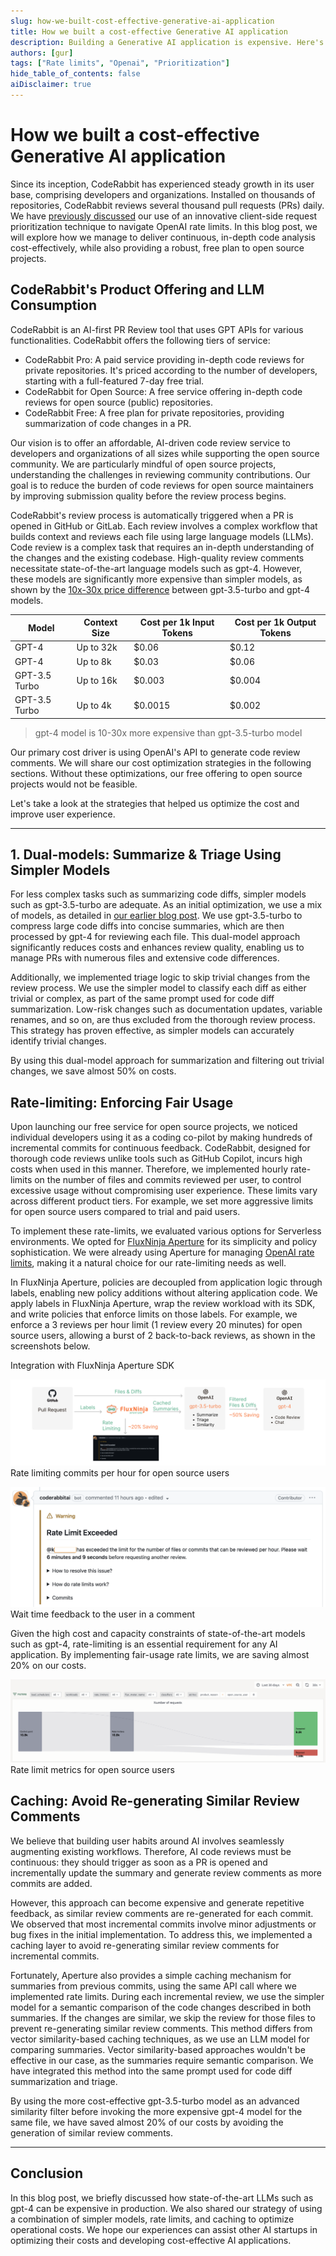 ```yaml
---
slug: how-we-built-cost-effective-generative-ai-application
title: How we built a cost-effective Generative AI application
description: Building a Generative AI application is expensive. Here's how we make it cost effective and improve user experience.
authors: [gur]
tags: ["Rate limits", "Openai", "Prioritization"]
hide_table_of_contents: false
aiDisclaimer: true
---
```


# How we built a cost-effective Generative AI application

Since its inception, CodeRabbit has experienced steady growth in its user base, comprising developers and organizations. Installed on thousands of repositories, CodeRabbit reviews several thousand pull requests (PRs) daily. We have [previously discussed](coderabbit-openai-rate-limits) our use of an innovative client-side request prioritization technique to navigate OpenAI rate limits. In this blog post, we will explore how we manage to deliver continuous, in-depth code analysis cost-effectively, while also providing a robust, free plan to open source projects.


## CodeRabbit's Product Offering and LLM Consumption

CodeRabbit is an AI-first PR Review tool that uses GPT APIs for various functionalities. CodeRabbit offers the following tiers of service:

* CodeRabbit Pro: A paid service providing in-depth code reviews for private repositories. It's priced according to the number of developers, starting with a full-featured 7-day free trial.
* CodeRabbit for Open Source: A free service offering in-depth code reviews for open source (public) repositories.
* CodeRabbit Free: A free plan for private repositories, providing summarization of code changes in a PR.

Our vision is to offer an affordable, AI-driven code review service to developers and organizations of all sizes while supporting the open source community. We are particularly mindful of open source projects, understanding the challenges in reviewing community contributions. Our goal is to reduce the burden of code reviews for open source maintainers by improving submission quality before the review process begins.

CodeRabbit's review process is automatically triggered when a PR is opened in GitHub or GitLab. Each review involves a complex workflow that builds context and reviews each file using large language models (LLMs). Code review is a complex task that requires an in-depth understanding of the changes and the existing codebase. High-quality review comments necessitate state-of-the-art language models such as gpt-4. However, these models are significantly more expensive than simpler models, as shown by the [10x-30x price difference](https://openai.com/pricing) between gpt-3.5-turbo and gpt-4 models.

| Model   | Context Size | Cost per 1k Input Tokens | Cost per 1k Output Tokens |
|---------|--------------|-----------------------------|------------------------------|
| GPT-4   | Up to 32k    | $0.06                       | $0.12                        |
| GPT-4   | Up to 8k     | $0.03                       | $0.06                        |
| GPT-3.5 Turbo | Up to 16k    | $0.003                      | $0.004                       |
| GPT-3.5 Turbo | Up to 4k     | $0.0015                     | $0.002                       |


> gpt-4 model is 10-30x more expensive than gpt-3.5-turbo model


Our primary cost driver is using OpenAI's API to generate code review comments. We will share our cost optimization strategies in the following sections. Without these optimizations, our free offering to open source projects would not be feasible.

Let's take a look at the strategies that helped us optimize the cost and improve user experience.

----

## 1. Dual-models: Summarize & Triage Using Simpler Models

For less complex tasks such as summarizing code diffs, simpler models such as gpt-3.5-turbo are adequate. As an initial optimization, we use a mix of models, as detailed in [our earlier blog post](coderabbit-deep-dive). We use gpt-3.5-turbo to compress large code diffs into concise summaries, which are then processed by gpt-4 for reviewing each file. This dual-model approach significantly reduces costs and enhances review quality, enabling us to manage PRs with numerous files and extensive code differences.

Additionally, we implemented triage logic to skip trivial changes from the review process. We use the simpler model to classify each diff as either trivial or complex, as part of the same prompt used for code diff summarization. Low-risk changes such as documentation updates, variable renames, and so on, are thus excluded from the thorough review process. This strategy has proven effective, as simpler models can accurately identify trivial changes.

By using this dual-model approach for summarization and filtering out trivial changes, we save almost 50% on costs.


## Rate-limiting: Enforcing Fair Usage

Upon launching our free service for open source projects, we noticed individual developers using it as a coding co-pilot by making hundreds of incremental commits for continuous feedback. CodeRabbit, designed for thorough code reviews unlike tools such as GitHub Copilot, incurs high costs when used in this manner. Therefore, we implemented hourly rate-limits on the number of files and commits reviewed per user, to control excessive usage without compromising user experience. These limits vary across different product tiers. For example, we set more aggressive limits for open source users compared to trial and paid users.

To implement these rate-limits, we evaluated various options for Serverless environments. We opted for [FluxNinja Aperture](https://fluxninja.com/) for its simplicity and policy sophistication. We were already using Aperture for managing [OpenAI rate limits](coderabbit-openai-rate-limits), making it a natural choice for our rate-limiting needs as well.

In FluxNinja Aperture, policies are decoupled from application logic through labels, enabling new policy additions without altering application code. We apply labels in FluxNinja Aperture, wrap the review workload with its SDK, and write policies that enforce limits on those labels. For example, we enforce a 3 reviews per hour limit (1 review every 20 minutes) for open source users, allowing a burst of 2 back-to-back reviews, as shown in the screenshots below.

Integration with FluxNinja Aperture SDK



![Rate limiting commits per hour for open source users](generative-ai-request-flow-cost-saving.png "Rate limiting commits per hour for open source users")
 Rate limiting commits per hour for open source users




![Wait time feedback to the user in a comment](rate-limit-message-screenshot.png "Wait time feedback to the user in a comment")
 Wait time feedback to the user in a comment

Given the high cost and capacity constraints of state-of-the-art models such as gpt-4, rate-limiting is an essential requirement for any AI application. By implementing fair-usage rate limits, we are saving almost 20% on our costs.




![Rate limit metrics for open source users](rate-limits-metrics-screenshot.png "image_tRate limit metrics for open source usersooltip")
 Rate limit metrics for open source users


## Caching: Avoid Re-generating Similar Review Comments

We believe that building user habits around AI involves seamlessly augmenting existing workflows. Therefore, AI code reviews must be continuous: they should trigger as soon as a PR is opened and incrementally update the summary and generate review comments as more commits are added.

However, this approach can become expensive and generate repetitive feedback, as similar review comments are re-generated for each commit. We observed that most incremental commits involve minor adjustments or bug fixes in the initial implementation. To address this, we implemented a caching layer to avoid re-generating similar review comments for incremental commits.

Fortunately, Aperture also provides a simple caching mechanism for summaries from previous commits, using the same API call where we implemented rate limits. During each incremental review, we use the simpler model for a semantic comparison of the code changes described in both summaries. If the changes are similar, we skip the review for those files to prevent re-generating similar review comments. This method differs from vector similarity-based caching techniques, as we use an LLM model for comparing summaries. Vector similarity-based approaches wouldn't be effective in our case, as the summaries require semantic comparison. We have integrated this method into the same prompt used for code diff summarization and triage.

By using the more cost-effective gpt-3.5-turbo model as an advanced similarity filter before invoking the more expensive gpt-4 model for the same file, we have saved almost 20% of our costs by avoiding the generation of similar review comments.

----

## Conclusion

In this blog post, we briefly discussed how state-of-the-art LLMs such as gpt-4 can be expensive in production. We also shared our strategy of using a combination of simpler models, rate limits, and caching to optimize operational costs. We hope our experiences can assist other AI startups in optimizing their costs and developing cost-effective AI applications.